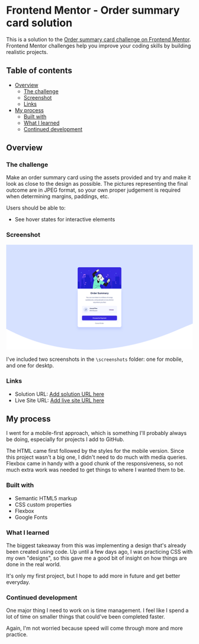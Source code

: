 # Frontend Mentor - Order summary card solution

This is a solution to the [Order summary card challenge on Frontend Mentor](https://www.frontendmentor.io/challenges/order-summary-component-QlPmajDUj). Frontend Mentor challenges help you improve your coding skills by building realistic projects. 

## Table of contents

- [Overview](#overview)
  - [The challenge](#the-challenge)
  - [Screenshot](#screenshot)
  - [Links](#links)
- [My process](#my-process)
  - [Built with](#built-with)
  - [What I learned](#what-i-learned)
  - [Continued development](#continued-development)

## Overview

### The challenge

Make an order summary card using the assets provided and try and make it look as close to the design as possible.
The pictures representing the final outcome are in JPEG format, so your own proper judgement is required when 
determining margins, paddings, etc.

Users should be able to:

- See hover states for interactive elements

### Screenshot

![](./screenshots/order-summary-card-desktop.png)

I've included two screenshots in the `\screenshots` folder: one for mobile, and one for desktp. 

### Links

- Solution URL: [Add solution URL here](https://www.frontendmentor.io/solutions/mobilefirst-solution-using-bem-naming-convention-Oq6YFDtuU)
- Live Site URL: [Add live site URL here](https://victor-nyagudi.github.io/order-summary-component/)

## My process

I went for a mobile-first approach, which is something I'll probably always be doing, especially for projects
I add to GitHub. 

The HTML came first followed by the styles for the mobile version. Since this project wasn't a big one, 
I didn't need to do much with media queries. Flexbox came in handy with a good chunk of the responsiveness,
so not much extra work was needed to get things to where I wanted them to be. 

### Built with

- Semantic HTML5 markup
- CSS custom properties
- Flexbox
- Google Fonts

### What I learned

The biggest takeaway from this was implementing a design that's already been created using code. Up until a few days
ago, I was practicing CSS with my own "designs", so this gave me a good bit of insight on how things are done in the real world.

It's only my first project, but I hope to add more in future and get better everyday. 
 
### Continued development

One major thing I need to work on is time management. I feel like I spend a lot of time on smaller things that
could've been completed faster.

Again, I'm not worried because speed will come through more and more practice.